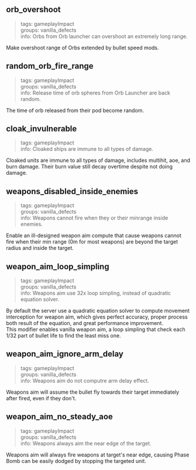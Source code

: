 
## orb_overshoot
> tags: gameplayImpact  
> groups: vanilla_defects  
> info: Orbs from Orb launcher can overshoot an extremely long range.

Make overshoot range of Orbs extended by bullet speed mods.

## random_orb_fire_range
> tags: gameplayImpact  
> groups: vanilla_defects  
> info: Release time of orb spheres from Orb Launcher are back random.

The time of orb released from their pod become random.

## cloak_invulnerable
> tags: gameplayImpact  
> info: Cloaked ships are immune to all types of damage.

Cloaked units are immune to all types of damage, includes multihit, aoe, and burn damage. Their burn value still decay overtime despite not doing damage.

## weapons_disabled_inside_enemies
> tags: gameplayImpact  
> groups: vanilla_defects  
> info: Weapons cannot fire when they or their minrange inside enemies.

Enable an ill-designed weapon aim compute that cause weapons cannot fire when their min range (0m for most weapons) are beyond the target radius and inside the target.

## weapon_aim_loop_simpling
> tags: gameplayImpact  
> groups: vanilla_defects  
> info: Weapons aim use 32x loop simpling, instead of quadratic equation solver.

By default the server use a quadratic equation solver to compute movement interception for weapon aim, which gives perfect accuracy, proper process both result of the equation, and great performance improvement.  
This modifier enables vanilla weapon aim, a loop simpling that check each 1/32 part of bullet life to find the least miss one.

## weapon_aim_ignore_arm_delay
> tags: gameplayImpact  
> groups: vanilla_defects  
> info: Weapons aim do not computre arm delay effect.

Weapons aim will assume the bullet fly towards their target immediately after fired, even if they don't.

## weapon_aim_no_steady_aoe
> tags: gameplayImpact  
> groups: vanilla_defects  
> info: Weapons always aim the near edge of the target.

Weapons aim will always fire weapons at target's near edge, causing Phase Bomb can be easily dodged by stopping the targeted unit.
